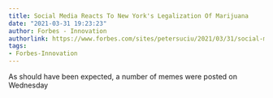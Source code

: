 ```yaml
---
title: Social Media Reacts To New York's Legalization Of Marijuana
date: "2021-03-31 19:23:23"
author: Forbes - Innovation
authorlink: https://www.forbes.com/sites/petersuciu/2021/03/31/social-media-reacts-to-new-yorks-legalization-of-marijuana/
tags:
- Forbes-Innovation
---
```

As should have been expected, a number of memes were posted on Wednesday